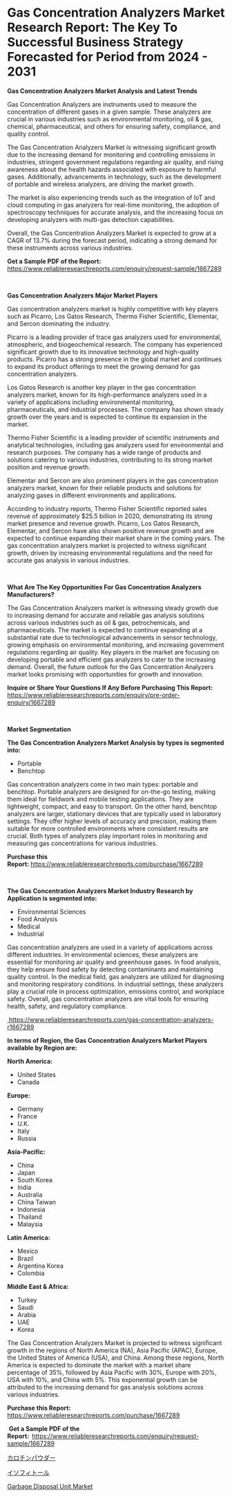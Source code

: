 <p><h1>Gas Concentration Analyzers Market Research Report: The Key To Successful Business Strategy Forecasted for Period from 2024 - 2031</h1></p><p><strong>Gas Concentration Analyzers Market Analysis and Latest Trends</strong></p>
<p><p>Gas Concentration Analyzers are instruments used to measure the concentration of different gases in a given sample. These analyzers are crucial in various industries such as environmental monitoring, oil & gas, chemical, pharmaceutical, and others for ensuring safety, compliance, and quality control.</p><p>The Gas Concentration Analyzers Market is witnessing significant growth due to the increasing demand for monitoring and controlling emissions in industries, stringent government regulations regarding air quality, and rising awareness about the health hazards associated with exposure to harmful gases. Additionally, advancements in technology, such as the development of portable and wireless analyzers, are driving the market growth.</p><p>The market is also experiencing trends such as the integration of IoT and cloud computing in gas analyzers for real-time monitoring, the adoption of spectroscopy techniques for accurate analysis, and the increasing focus on developing analyzers with multi-gas detection capabilities.</p><p>Overall, the Gas Concentration Analyzers Market is expected to grow at a CAGR of 13.7% during the forecast period, indicating a strong demand for these instruments across various industries.</p></p>
<p><strong>Get a Sample PDF of the Report:&nbsp;</strong> <a href="https://www.reliableresearchreports.com/enquiry/request-sample/1667289">https://www.reliableresearchreports.com/enquiry/request-sample/1667289</a></p>
<p>&nbsp;</p>
<p><strong>Gas Concentration Analyzers Major Market Players</strong></p>
<p><p>Gas concentration analyzers market is highly competitive with key players such as Picarro, Los Gatos Research, Thermo Fisher Scientific, Elementar, and Sercon dominating the industry. </p><p>Picarro is a leading provider of trace gas analyzers used for environmental, atmospheric, and biogeochemical research. The company has experienced significant growth due to its innovative technology and high-quality products. Picarro has a strong presence in the global market and continues to expand its product offerings to meet the growing demand for gas concentration analyzers.</p><p>Los Gatos Research is another key player in the gas concentration analyzers market, known for its high-performance analyzers used in a variety of applications including environmental monitoring, pharmaceuticals, and industrial processes. The company has shown steady growth over the years and is expected to continue its expansion in the market.</p><p>Thermo Fisher Scientific is a leading provider of scientific instruments and analytical technologies, including gas analyzers used for environmental and research purposes. The company has a wide range of products and solutions catering to various industries, contributing to its strong market position and revenue growth.</p><p>Elementar and Sercon are also prominent players in the gas concentration analyzers market, known for their reliable products and solutions for analyzing gases in different environments and applications.</p><p>According to industry reports, Thermo Fisher Scientific reported sales revenue of approximately $25.5 billion in 2020, demonstrating its strong market presence and revenue growth. Picarro, Los Gatos Research, Elementar, and Sercon have also shown positive revenue growth and are expected to continue expanding their market share in the coming years. The gas concentration analyzers market is projected to witness significant growth, driven by increasing environmental regulations and the need for accurate gas analysis in various industries.</p></p>
<p>&nbsp;</p>
<p><strong>What Are The Key Opportunities For Gas Concentration Analyzers Manufacturers?</strong></p>
<p><p>The Gas Concentration Analyzers market is witnessing steady growth due to increasing demand for accurate and reliable gas analysis solutions across various industries such as oil & gas, petrochemicals, and pharmaceuticals. The market is expected to continue expanding at a substantial rate due to technological advancements in sensor technology, growing emphasis on environmental monitoring, and increasing government regulations regarding air quality. Key players in the market are focusing on developing portable and efficient gas analyzers to cater to the increasing demand. Overall, the future outlook for the Gas Concentration Analyzers market looks promising with opportunities for growth and innovation.</p></p>
<p><strong>Inquire or Share Your Questions If Any Before Purchasing This Report:</strong> <a href="https://www.reliableresearchreports.com/enquiry/pre-order-enquiry/1667289">https://www.reliableresearchreports.com/enquiry/pre-order-enquiry/1667289</a></p>
<p>&nbsp;</p>
<p><strong>Market Segmentation</strong></p>
<p><strong>The Gas Concentration Analyzers Market Analysis by types is segmented into:</strong></p>
<p><ul><li>Portable</li><li>Benchtop</li></ul></p>
<p><p>Gas concentration analyzers come in two main types: portable and benchtop. Portable analyzers are designed for on-the-go testing, making them ideal for fieldwork and mobile testing applications. They are lightweight, compact, and easy to transport. On the other hand, benchtop analyzers are larger, stationary devices that are typically used in laboratory settings. They offer higher levels of accuracy and precision, making them suitable for more controlled environments where consistent results are crucial. Both types of analyzers play important roles in monitoring and measuring gas concentrations for various industries.</p></p>
<p><strong>Purchase this Report:&nbsp;</strong><a href="https://www.reliableresearchreports.com/purchase/1667289">https://www.reliableresearchreports.com/purchase/1667289</a></p>
<p>&nbsp;</p>
<p><strong>The Gas Concentration Analyzers Market Industry Research by Application is segmented into:</strong></p>
<p><ul><li>Environmental Sciences</li><li>Food Analysis</li><li>Medical</li><li>Industrial</li></ul></p>
<p><p>Gas concentration analyzers are used in a variety of applications across different industries. In environmental sciences, these analyzers are essential for monitoring air quality and greenhouse gases. In food analysis, they help ensure food safety by detecting contaminants and maintaining quality control. In the medical field, gas analyzers are utilized for diagnosing and monitoring respiratory conditions. In industrial settings, these analyzers play a crucial role in process optimization, emissions control, and workplace safety. Overall, gas concentration analyzers are vital tools for ensuring health, safety, and regulatory compliance.</p></p>
<p><a href="https://www.reliableresearchreports.com/gas-concentration-analyzers-r1667289">&nbsp;https://www.reliableresearchreports.com/gas-concentration-analyzers-r1667289</a></p>
<p><strong>In terms of Region, the Gas Concentration Analyzers Market Players available by Region are:</strong></p>
<p>
    <p> <strong> North America: </strong>
        <ul>
            <li>United States</li>
            <li>Canada</li>
        </ul>
        </p> 
    <p> <strong> Europe: </strong>
        <ul>
            <li>Germany</li>
            <li>France</li>
            <li>U.K.</li>
            <li>Italy</li>
            <li>Russia</li>
        </ul>
        </p> 
    <p> <strong> Asia-Pacific: </strong>
        <ul>
            <li>China</li>
            <li>Japan</li>
            <li>South Korea</li>
            <li>India</li>
            <li>Australia</li>
            <li>China Taiwan</li>
            <li>Indonesia</li>
            <li>Thailand</li>
            <li>Malaysia</li>
        </ul>
        </p> 
    <p> <strong> Latin America: </strong>
        <ul>
            <li>Mexico</li>
            <li>Brazil</li>
            <li>Argentina Korea</li>
            <li>Colombia</li>
        </ul>
        </p> 
    <p> <strong> Middle East & Africa: </strong>
        <ul>
            <li>Turkey</li>
            <li>Saudi</li>
            <li>Arabia</li>
            <li>UAE</li>
            <li>Korea</li>
        </ul>
    </p>
    </p>
<p><p>The Gas Concentration Analyzers Market is projected to witness significant growth in the regions of North America (NA), Asia Pacific (APAC), Europe, the United States of America (USA), and China. Among these regions, North America is expected to dominate the market with a market share percentage of 35%, followed by Asia Pacific with 30%, Europe with 20%, USA with 10%, and China with 5%. This exponential growth can be attributed to the increasing demand for gas analysis solutions across various industries.</p></p>
<p><strong>Purchase this Report: </strong><a href="https://www.reliableresearchreports.com/purchase/1667289">https://www.reliableresearchreports.com/purchase/1667289</a></p>
<p>&nbsp;<strong>Get a Sample PDF of the Report:&nbsp;&nbsp;</strong><a href="https://www.reliableresearchreports.com/enquiry/request-sample/1667289">https://www.reliableresearchreports.com/enquiry/request-sample/1667289</a></p>
<p><strong></strong></p>
<p><p><a href="https://github.com/DeonBoer2023/Market-Research-Report-List-1/blob/main/7541964162334.md">カロチンパウダー</a></p><p><a href="https://github.com/dawson566/Market-Research-Report-List-2/blob/main/5855642162333.md">イソフィトール</a></p><p><a href="https://github.com/Whitneyboyettebo9kiw7yr13/Market-Research-Report-List-3/blob/main/garbage-disposal-unit-market.md">Garbage Disposal Unit Market</a></p></p>